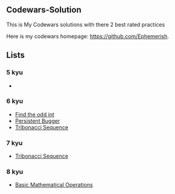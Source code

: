 ## Codewars-Solution
This is My Codewars solutions with there 2 best rated practices

Here is my codewars homepage: https://github.com/Ephemerish.

## Lists
### 5 kyu
* 

### 6 kyu
* [Find the odd int](6-kyu/Find-the-odd-int.md)
* [Persistent Bugger](6-kyu/Persistent-Bugger.md)
* [Tribonacci Sequence](6-kyu/Tribonacci-Sequence.md)

### 7 kyu
* [Tribonacci Sequence](7-kyu/Beginner-Series-no.-3-Sum-of-Numbers.md)

### 8 kyu
* [Basic Mathematical Operations](8-kyu/Basic-Mathematical-Operations.md)
